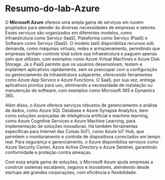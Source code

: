 # Resumo-do-lab-Azure
O **Microsoft Azure** oferece uma ampla gama de serviços em nuvem projetados para atender às diversas necessidades de empresas e setores. Esses serviços são organizados em diferentes modelos, como Infraestrutura como Serviço (IaaS), Plataforma como Serviço (PaaS) e Software como Serviço (SaaS). O modelo IaaS disponibiliza recursos sob demanda, como máquinas virtuais, redes e armazenamento, permitindo que empresas tenham controle total sobre sua infraestrutura e paguem apenas pelo que utilizam, com exemplos como Azure Virtual Machines e Azure Disk Storage. Já o PaaS permite que os usuários desenvolvam, testem e implantem aplicativos rapidamente, sem se preocupar com a configuração ou gerenciamento da infraestrutura subjacente, oferecendo ferramentas como Azure App Service e Azure Functions. O SaaS, por sua vez, entrega aplicativos prontos para uso, eliminando a necessidade de instalação ou manutenção de software, com exemplos como Microsoft 365 e Dynamics 365.  

Além disso, o Azure oferece serviços robustos de gerenciamento e análise de dados, como Azure SQL Database e Azure Synapse Analytics, bem como soluções avançadas de inteligência artificial e machine learning, como Azure Cognitive Services e Azure Machine Learning, para implementação de soluções inovadoras. Há também ferramentas específicas para Internet das Coisas (IoT), como Azure IoT Hub, que permitem o monitoramento e controle de dispositivos conectados em tempo real. Para segurança e gerenciamento, o Azure disponibiliza serviços como Azure Security Center, Azure Active Directory e Azure Sentinel, garantindo conformidade e proteção contra ameaças.  

Com essa ampla gama de soluções, o Microsoft Azure ajuda empresas a construir sistemas escaláveis, seguros e inovadores, atendendo desde startups até grandes corporações, com eficiência e flexibilidade.
